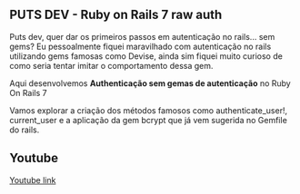 ## PUTS DEV - Ruby on Rails 7 raw auth

Puts dev, quer dar os primeiros passos em autenticação no rails... sem gems?
Eu pessoalmente fiquei maravilhado com autenticação no rails utilizando gems famosas como Devise,
ainda sim fiquei muito curioso de como seria tentar imitar o comportamento dessa gem.

Aqui desenvolvemos **Authenticação sem gemas de autenticação** no Ruby On Rails 7

Vamos explorar a criação dos métodos famosos como authenticate_user!, current_user e a aplicação da gem bcrypt que já vem sugerida no Gemfile do rails.

## Youtube

[Youtube link](https://youtu.be/X3d16T-kIRk)